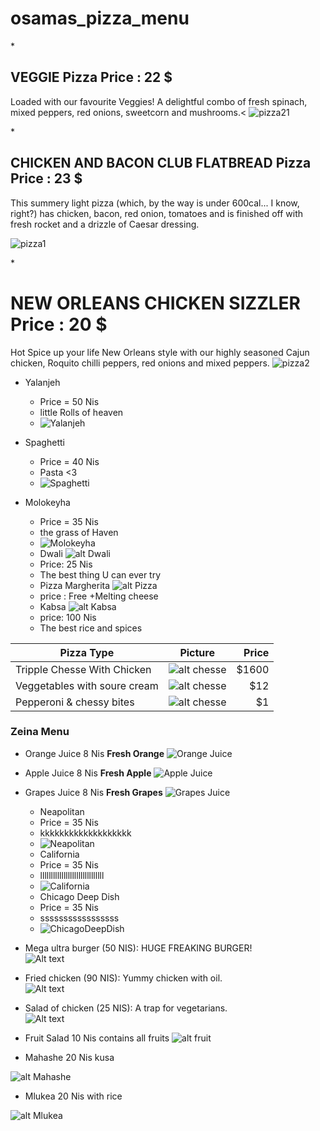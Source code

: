 

# osamas_pizza_menu

*<h2>VEGGIE Pizza Price : 22 $</h2>
Loaded with our favourite Veggies! A delightful combo of fresh spinach, mixed peppers, red onions, sweetcorn and mushrooms.<
![pizza21](https://www.pizzahut.co.uk/restaurants/r/SysSiteAssets/rebrand/food/foodhero/pzh1800_5473_individual_pan_teaser_460x960px.png)

*<h2>CHICKEN AND BACON CLUB FLATBREAD Pizza Price : 23 $</h2>
This summery light pizza (which, by the way is under 600cal... I know, right?)
has chicken, bacon, red onion, tomatoes and is finished off with fresh rocket and
a drizzle of Caesar dressing. 

![pizza1](https://www.pizzahut.co.uk/restaurants/r/SysSiteAssets/rebrand/food/foodhero/chicken-bacon-hero.png)

*<h1>NEW ORLEANS CHICKEN SIZZLER Price : 20 $</h1>
Hot Spice up your life New Orleans style with our highly seasoned Cajun chicken, Roquito chilli peppers, red onions and mixed peppers. 
![pizza2](https://www.pizzahut.co.uk/restaurants/r/SysSiteAssets/rebrand/food/foodhero/pzh2292_6621_4_new_orleans_sizzler.png)

 - Yalanjeh
    + Price = 50 Nis
    + little Rolls of heaven
    + ![Yalanjeh](http://www.tareekaa.com/wp-content/uploads/2015/07/%D9%8A%D9%84%D9%86%D8%AC%D9%8A-%D9%88%D8%B1%D9%82-%D8%A7%D9%84%D8%B9%D9%86%D8%A8.jpg)
 - Spaghetti
    + Price = 40 Nis
    + Pasta <3
    + ![Spaghetti](https://barilla.azureedge.net/~/media/images/en_us/hero-images/spaghetti_v2.png)
 - Molokeyha
    + Price = 35 Nis
    + the grass of Haven
    + ![Molokeyha](http://nooun.net/img/article/banner/ed06d3ba5d8642259fdc2017240870f7.jpg)
    
    * Dwali ![alt Dwali](https://i.ytimg.com/vi/ytrNbrCfCdk/hqdefault.jpg)
    + Price: 25 Nis
    + The best thing U can ever try
    
    * Pizza Margherita ![alt Pizza]( https://static01.nyt.com/images/2014/04/09/dining/09JPPIZZA2/09JPPIZZA2-articleLarge.jpg)
    + price : Free 
    +Melting cheese 
    
    
    * Kabsa ![alt Kabsa](http://img.3a2ilati.com/VZnrWvFGzJrMpB4FLBv8ZUgWBSE=/0x0/smart/http://harmony-assets-live.s3.amazonaws.com/image_source/8d/61/8d6197e144f3f24a46b39266c9fdce3d93a39fb6.jpg)
    + price: 100 Nis
    + The best rice and spices

    
| Pizza Type                     | Picture       | Price  |
| -------------                  |:-------------:| -----:|
| Tripple Chesse With Chicken    | ![alt chesse](https://www.toppers.com/Portals/0/house-pizza-buffalo-chicken.jpg)  | $1600 |
| Veggetables with soure cream   |  ![alt chesse](https://smittenkitchendotcom.files.wordpress.com/2017/02/broccoli-pizza.jpg?w=1200)  |   $12 |
| Pepperoni & chessy bites       |![alt chesse](http://slice.seriouseats.com/images/2012/05/20120524-0207712-pizza-hut-cheesy-bites-whole.jpg)       |    $1 |


### Zeina Menu 

* Orange Juice  8 Nis __Fresh Orange__ 
![Orange Juice](http://www.pachd.com/free-images/food-images/oranges-01.jpg)

* Apple Juice  8 Nis __Fresh Apple__ 
![Apple Juice](http://www.pachd.com/free-images/food-images/apple-01.jpg)

* Grapes Juice  8 Nis __Fresh Grapes__ 
![Grapes Juice](http://www.pachd.com/free-images/food-images/grapes-01.jpg)

    - Neapolitan
    + Price = 35 Nis
    + kkkkkkkkkkkkkkkkkkk
    + ![Neapolitan](https://fthmb.tqn.com/fk-ZNbvd56zmi2J8Os0haCstzPs=/960x0/filters:no_upscale()/about/pizza-neapolitan-56a310505f9b58b7d0d0382c.jpg)
    
    
    - California 
    + Price = 35 Nis
    + llllllllllllllllllllllllllllll
    + ![California ](https://fthmb.tqn.com/8zDNfW24VNJa5O1vqfk3Ws_xzvE=/960x0/filters:no_upscale()/about/154414313_HighRes-resize-56a30fc95f9b58b7d0d0377f.jpg)
    
     - Chicago Deep Dish
    + Price = 35 Nis
    + sssssssssssssssss
    + ![ChicagoDeepDish](https://fthmb.tqn.com/HAoONx73uQp78TehPyAURT8jkc4=/960x0/filters:no_upscale()/about/stuffed-vegetarian-pizza-86288165-58e6db275f9b58ef7e21d4ca.jpg)

* Mega ultra burger (50 NIS): HUGE FREAKING BURGER!  
![Alt text](https://upload.wikimedia.org/wikipedia/commons/thumb/9/9a/Big_Mac_hamburger.jpg/220px-Big_Mac_hamburger.jpg "Optional title")
* Fried chicken (90 NIS): Yummy chicken with oil.  
![Alt text](http://food.fnr.sndimg.com/content/dam/images/food/fullset/2009/5/27/0/0125629_03_chicken-in-skillet_s4x3.jpg.rend.hgtvcom.616.462.suffix/1371589386937.jpeg "Optional title")
* Salad of chicken (25 NIS): A trap for vegetarians.  
![Alt text](http://www.simplyrecipes.com/wp-content/uploads/2012/06/chicken-salad-square-a-1800.jpg "Optional title")

* Fruit Salad   10 Nis contains all fruits
![alt fruit](http://southernbite.com/wp-content/uploads/2012/05/SouthernBiteFruitSalad-2.jpg)

* Mahashe     20 Nis kusa 

![alt Mahashe](http://i0.wp.com/tareekaa.com/wp-content/uploads/2015/07/img_9363.jpg?resize=554%2C380)

* Mlukea    20 Nis  with rice 

![alt Mlukea](https://img-global.cpcdn.com/009_recipes/5ec4b300c97cdc83/260x366cq50/photo.jpg)

